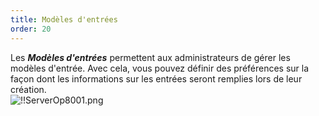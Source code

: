 ```yaml
---
title: Modèles d'entrées
order: 20
---
```

Les ***Modèles d'entrées*** permettent aux administrateurs de gérer les modèles d'entrée. Avec cela, vous pouvez définir des préférences sur la façon dont les informations sur les entrées seront remplies lors de leur création.  
![!!ServerOp8001.png](https://webdevolutions.azureedge.net/docs/fr/server/ServerOp8001.png) 

